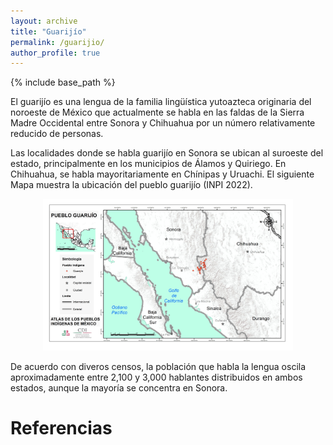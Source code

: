 ```yaml
---
layout: archive
title: "Guarijío"
permalink: /guarijio/
author_profile: true
---
```


{% include base_path %}

El guarijío es una lengua de la familia lingüística yutoazteca originaria del noroeste de México que actualmente se habla en las faldas de la Sierra Madre Occidental entre Sonora y Chihuahua por un número relativamente reducido de personas.

Las localidades donde se habla guarijío en Sonora se ubican al suroeste del estado, principalmente en los municipios de Álamos y Quiriego. En Chihuahua, se habla mayoritariamente en Chínipas y Uruachi. El siguiente Mapa muestra la ubicación del pueblo guarijío (INPI 2022).


<figure style="text-align: center;">
  <img src="/images/ubicacion-guarijio-inpi2022.jpeg" alt="Ubicación del pueblo guarijío" width="400">
</figure>

De acuerdo con diveros censos, la población que habla la lengua oscila aproximadamente entre 2,100 y 3,000 hablantes distribuidos en ambos estados, aunque la mayoría se concentra en Sonora.

Referencias
=====

